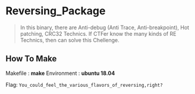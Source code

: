 # Reversing_Package
> In this binary, there are Anti-debug (Anti Trace, Anti-breakpoint), Hot patching, CRC32 Technics.
> If CTFer know the many kinds of RE Technics, then can solve this Chellenge.

## How To Make
Makefile : **make**
Environment : **ubuntu 18.04**



Flag: `You_could_feel_the_various_flavors_of_reversing,right?`

